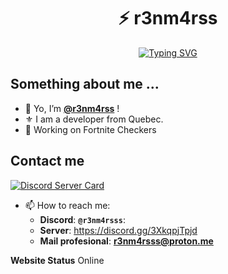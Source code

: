 <div align="center">
  
# ⚡ r3nm4rss

[![Typing SVG](https://readme-typing-svg.herokuapp.com?font=Fira+Code&size=25&duration=3000&pause=1000&color=2E9FD1&center=true&vCenter=true&width=600&lines=Welcome+to+my+Digital+Playground!+💻;Full-Stack+Developer+⚡;Innovation+Enthusiast+💡;Code+Craftsman+🛠️;Open+Source+Contributor+🌟)](https://git.io/typing-svg)
</div>

## Something about me ...
- 👋 Yo, I’m **[@r3nm4rss](https://github.com/r3nm4rs-dev)** !
- ⚜️ I am a developer from Quebec.
- 📌 Working on Fortnite Checkers


## Contact me

[![Discord Server Card](https://cardzera.audibert.dev/api/:serverId?t={timestamp})](https://discord.gg/3XkqpjTpjd)


- 📫 How to reach me:
  - **Discord**: **``@r3nm4rsss``**:
  - **Server**: https://discord.gg/3XkqpjTpjd
  - **Mail profesional**: **r3nm4rsss@proton.me**
 
**Website Status**
Online
